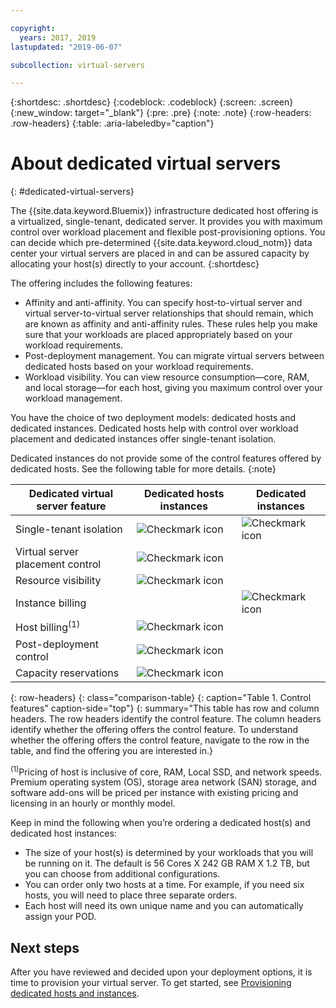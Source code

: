 ```yaml
---

copyright:
  years: 2017, 2019
lastupdated: "2019-06-07"

subcollection: virtual-servers

---
```


{:shortdesc: .shortdesc}
{:codeblock: .codeblock}
{:screen: .screen}
{:new_window: target="_blank"}
{:pre: .pre}
{:note: .note}
{:row-headers: .row-headers}
{:table: .aria-labeledby="caption"}


# About dedicated virtual servers
{: #dedicated-virtual-servers}

The {{site.data.keyword.Bluemix}} infrastructure dedicated host offering is a virtualized, single-tenant, dedicated server. It provides you with maximum control over workload placement and flexible post-provisioning options. You can decide which pre-determined {{site.data.keyword.cloud_notm}} data center your virtual servers are placed in and can be assured capacity by allocating your host(s) directly to your account.
{:shortdesc}

The offering includes the following features:

* Affinity and anti-affinity. You can specify host-to-virtual server and virtual server-to-virtual server relationships that should remain, which are known as affinity and anti-affinity rules. These rules help you make sure that your workloads are placed appropriately based on your workload requirements.
* Post-deployment management. You can migrate virtual servers between dedicated hosts based on your workload requirements.
* Workload visibility. You can view resource consumption—core, RAM, and local storage—for each host, giving you maximum control over your workload management.

You have the choice of two deployment models: dedicated hosts and dedicated instances. Dedicated hosts help with control over workload placement and dedicated instances offer single-tenant isolation.

Dedicated instances do not provide some of the control features offered by dedicated hosts.  See the following table for more details.
{:note}

| Dedicated virtual server feature | Dedicated hosts instances | Dedicated instances |
| ------- | ------- | ------- |
| Single-tenant isolation | ![Checkmark icon](../../icons/checkmark-icon.svg) | ![Checkmark icon](../../icons/checkmark-icon.svg) |
| Virtual server placement control | ![Checkmark icon](../../icons/checkmark-icon.svg) |   |
| Resource visibility | ![Checkmark icon](../../icons/checkmark-icon.svg) |   |
| Instance billing |   | ![Checkmark icon](../../icons/checkmark-icon.svg) |
| Host billing<sup>(1)</sup> | ![Checkmark icon](../../icons/checkmark-icon.svg) |   |
| Post-deployment control | ![Checkmark icon](../../icons/checkmark-icon.svg) |   |
| Capacity reservations | ![Checkmark icon](../../icons/checkmark-icon.svg) |   |
{: row-headers}
{: class="comparison-table}
{: caption="Table 1. Control features" caption-side="top"}
{: summary="This table has row and column headers. The row headers identify the control feature. The column headers identify whether the offering offers the control feature. To understand whether the offering offers the control feature, navigate to the row in the table, and find the offering you are interested in.}

<sup>(1)</sup>Pricing of host is inclusive of core, RAM, Local SSD, and network speeds. Premium operating system (OS), storage area network (SAN) storage, and software add-ons will be priced per instance with existing pricing and licensing in an hourly or monthly model.

Keep in mind the following when you’re ordering a dedicated host(s) and dedicated host instances:

* The size of your host(s) is determined by your workloads that you will be running on it. The default is 56 Cores X 242 GB RAM X 1.2 TB, but you can choose from additional configurations.
* You can order only two hosts at a time. For example, if you need six hosts, you will need to place three separate orders.
* Each host will need its own unique name and you can automatically assign your POD.

## Next steps

After you have reviewed and decided upon your deployment options, it is time to provision your virtual server. To get started, see [Provisioning dedicated hosts and instances](/docs/vsi?topic=virtual-servers-ordering-vs-dedicated).
